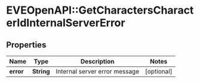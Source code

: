 # EVEOpenAPI::GetCharactersCharacterIdInternalServerError

## Properties
Name | Type | Description | Notes
------------ | ------------- | ------------- | -------------
**error** | **String** | Internal server error message | [optional] 


